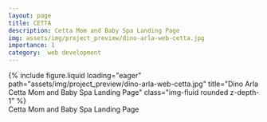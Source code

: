 ```yaml
---
layout: page
title: CETTA
description: Cetta Mom and Baby Spa Landing Page
img: assets/img/project_preview/dino-arla-web-cetta.jpg
importance: 1
category:  web development
---
```


<div class="row">
    <div class="col-sm mt-3 mt-md-0">
        {% include figure.liquid loading="eager" path="assets/img/project_preview/dino-arla-web-cetta.jpg" title="Dino Arla Cetta Mom and Baby Spa Landing Page" class="img-fluid rounded z-depth-1" %}
    </div>
</div>
<div class="caption">
    Cetta Mom and Baby Spa Landing Page
</div>


